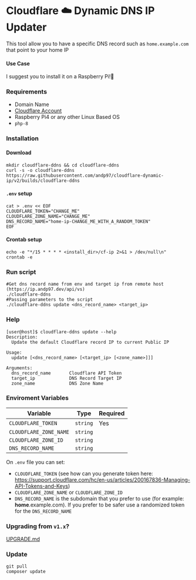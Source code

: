 # Cloudflare ☁️ Dynamic DNS IP Updater

This tool allow you to have a specific DNS record such as `home.example.com` that point to your home IP


#### Use Case
I suggest you to install it on a Raspberry Pi!🍓

### Requirements

- Domain Name
- [Cloudflare Account](https://www.cloudflare.com/) 
- Raspberry Pi4 or any other Linux Based OS
- `php-8`

### Installation

#### Download
```
mkdir cloudflare-ddns && cd cloudflare-ddns
curl -s -o cloudflare-ddns https://raw.githubusercontent.com/andp97/cloudflare-dynamic-ip/v2/builds/cloudflare-ddns
```
#### `.env` setup
```shell
cat > .env << EOF
CLOUDFLARE_TOKEN="CHANGE_ME"
CLOUDFLARE_ZONE_NAME="CHANGE_ME"
DNS_RECORD_NAME="home-ip-CHANGE_ME_WITH_A_RANDOM_TOKEN"
EOF
```

#### Crontab setup
```shell
echo -e "*/15 * * * * <install_dir>/cf-ip 2>&1 > /dev/null\n"
crontab -e
```

### Run script
```
#Get dns record name from env and target ip from remote host (https://ip.andp97.dev/api/vs) 
./cloudflare-ddns
#Passing parameters to the script
./cloudflare-ddns update <dns_record_name> <target_ip>
```

### Help
```shell
[user@host]$ cloudflare-ddns update --help
Description:
  Update the default Cloudflare record IP to current Public IP

Usage:
  update [<dns_record_name> [<target_ip> [<zone_name>]]]

Arguments:
  dns_record_name       Cloudflare API Token
  target_ip             DNS Record Target IP
  zone_name             DNS Zone Name
```

### Enviroment Variables

| Variable               | Type     | Required |
|------------------------|----------|----------|
| `CLOUDFLARE_TOKEN`     | `string` | Yes      |
| `CLOUDFLARE_ZONE_NAME` | `string` |          |
| `CLOUDFLARE_ZONE_ID`   | `string` |          |
| `DNS_RECORD_NAME`      | `string` |          |

On `.env` file you can set:
- `CLOUDFLARE_TOKEN` (see how can you generate token here: https://support.cloudflare.com/hc/en-us/articles/200167836-Managing-API-Tokens-and-Keys)
- `CLOUDFLARE_ZONE_NAME` or `CLOUDFLARE_ZONE_ID`
- `DNS_RECORD_NAME` is the subdomain that you prefer to use (for example: **home**.example.com). If you prefer to be safer use a randomized token for the `DNS_RECORD_NAME`

### Upgrading from `v1.x`?
[UPGRADE.md](https://github.com/andp97/cloudflare-dynamic-ip/blob/v2/UPGRADE.md)

### Update
```
git pull
composer update
```

